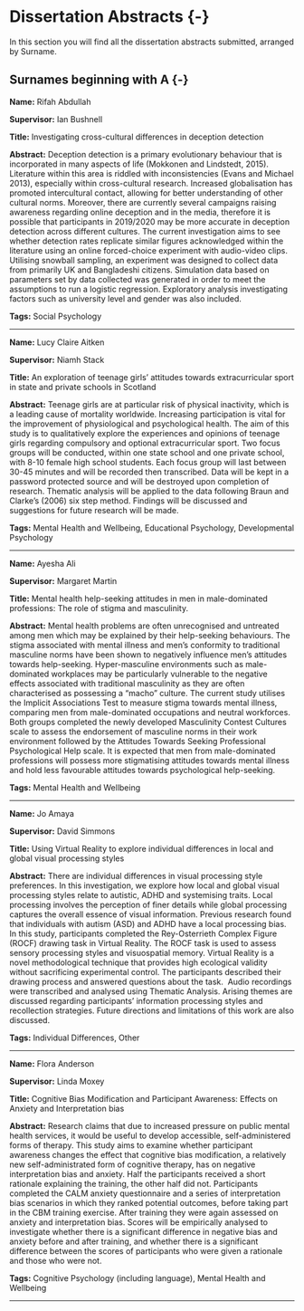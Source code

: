 
# Dissertation Abstracts {-}

In this section you will find all the dissertation abstracts submitted, arranged by Surname.




## Surnames beginning with A {-}

**Name:** Rifah Abdullah

**Supervisor:** Ian Bushnell

**Title:** Investigating cross-cultural differences in deception detection

**Abstract:** Deception detection is a primary evolutionary behaviour that is incorporated in many aspects of life (Mokkonen and Lindstedt, 2015). Literature within this area is riddled with inconsistencies (Evans and Michael 2013), especially within cross-cultural research. Increased globalisation has promoted intercultural contact, allowing for better understanding of other cultural norms. Moreover, there are currently several campaigns raising awareness regarding online deception and in the media, therefore it is possible that participants in 2019/2020 may be more accurate in deception detection across different cultures. The current investigation aims to see whether detection rates replicate similar figures acknowledged within the literature using an online forced-choice experiment with audio-video clips. Utilising snowball sampling, an experiment was designed to collect data from primarily UK and Bangladeshi citizens. Simulation data based on parameters set by data collected was generated in order to meet the assumptions to run a logistic regression. Exploratory analysis investigating factors such as university level and gender was also included.

**Tags:** Social Psychology   

---



**Name:** Lucy Claire Aitken

**Supervisor:** Niamh Stack

**Title:** An exploration of teenage girls’ attitudes towards extracurricular sport in state and private schools in Scotland

**Abstract:** Teenage girls are at particular risk of physical inactivity, which is a leading cause of mortality worldwide. Increasing participation is vital for the improvement of physiological and psychological health. The aim of this study is to qualitatively explore the experiences and opinions of teenage girls regarding compulsory and optional extracurricular sport. Two focus groups will be conducted, within one state school and one private school, with 8-10 female high school students. Each focus group will last between 30-45 minutes and will be recorded then transcribed. Data will be kept in a password protected source and will be destroyed upon completion of research. Thematic analysis will be applied to the data following Braun and Clarke’s (2006) six step method. Findings will be discussed and suggestions for future research will be made.

**Tags:** Mental Health and Wellbeing,  Educational Psychology,  Developmental Psychology 

---



**Name:** Ayesha Ali

**Supervisor:** Margaret Martin

**Title:** Mental health help-seeking attitudes in men in male-dominated professions: The role of stigma and masculinity.

**Abstract:** Mental health problems are often unrecognised and untreated among men which may be explained by their help-seeking behaviours. The stigma associated with mental illness and men’s conformity to traditional masculine norms have been shown to negatively influence men’s attitudes towards help-seeking. Hyper-masculine environments such as male-dominated workplaces may be particularly vulnerable to the negative effects associated with traditional masculinity as they are often characterised as possessing a “macho” culture. The current study utilises the Implicit Associations Test to measure stigma towards mental illness, comparing men from male-dominated occupations and neutral workforces. Both groups completed the newly developed Masculinity Contest Cultures scale to assess the endorsement of masculine norms in their work environment followed by the Attitudes Towards Seeking Professional Psychological Help scale. It is expected that men from male-dominated professions will possess more stigmatising attitudes towards mental illness and hold less favourable attitudes towards psychological help-seeking.  

**Tags:** Mental Health and Wellbeing   

---



**Name:** Jo Amaya

**Supervisor:** David Simmons

**Title:** Using Virtual Reality to explore individual differences in local and global visual processing styles

**Abstract:** There are individual differences in visual processing style preferences. In this investigation, we explore how local and global visual processing styles relate to autistic, ADHD and systemising traits. Local processing involves the perception of finer details while global processing captures the overall essence of visual information. Previous research found that individuals with autism (ASD) and ADHD have a local processing bias. In this study, participants completed the Rey-Osterrieth Complex Figure (ROCF) drawing task in Virtual Reality. The ROCF task is used to assess sensory processing styles and visuospatial memory. Virtual Reality is a novel methodological technique that provides high ecological validity without sacrificing experimental control. The participants described their drawing process and answered questions about the task.  Audio recordings were transcribed and analysed using Thematic Analysis. Arising themes are discussed regarding participants’ information processing styles and recollection strategies. Future directions and limitations of this work are also discussed. 

**Tags:** Individual Differences,  Other  

---



**Name:** Flora Anderson

**Supervisor:** Linda Moxey

**Title:** Cognitive Bias Modification and Participant Awareness: Effects on Anxiety and Interpretation bias

**Abstract:** Research claims that due to increased pressure on public mental health services, it would be useful to develop accessible, self-administered forms of therapy. This study aims to examine whether participant awareness changes the effect that cognitive bias modification, a relatively new self-administrated form of cognitive therapy, has on negative interpretation bias and anxiety. Half the participants received a short rationale explaining the training, the other half did not. Participants completed the CALM anxiety questionnaire and a series of interpretation bias scenarios in which they ranked potential outcomes, before taking part in the CBM training exercise. After training they were again assessed on anxiety and interpretation bias. Scores will be empirically analysed to investigate whether there is a significant difference in negative bias and anxiety before and after training, and whether there is a significant difference between the scores of participants who were given a rationale and those who were not.

**Tags:** Cognitive Psychology (including language),  Mental Health and Wellbeing  

---
